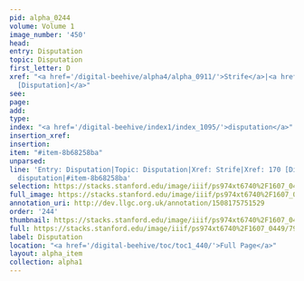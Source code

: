 ```yaml
---
pid: alpha_0244
volume: Volume 1
image_number: '450'
head: 
entry: Disputation
topic: Disputation
first_letter: D
xref: "<a href='/digital-beehive/alpha4/alpha_0911/'>Strife</a>|<a href='/digital-beehive/toc/toc2_073/'>170
  [Disputation]</a>"
see: 
page: 
add: 
type: 
index: "<a href='/digital-beehive/index1/index_1095/'>disputation</a>"
insertion_xref: 
insertion: 
item: "#item-8b68258ba"
unparsed: 
line: 'Entry: Disputation|Topic: Disputation|Xref: Strife|Xref: 170 [Disputation]|Index:
  disputation|#item-8b68258ba'
selection: https://stacks.stanford.edu/image/iiif/ps974xt6740%2F1607_0449/794,3901,2937,649/full/0/default.jpg
full_image: https://stacks.stanford.edu/image/iiif/ps974xt6740%2F1607_0449/full/full/0/default.jpg
annotation_uri: http://dev.llgc.org.uk/annotation/1508175751529
order: '244'
thumbnail: https://stacks.stanford.edu/image/iiif/ps974xt6740%2F1607_0449/794,3901,600,180/250,/0/default.jpg
full: https://stacks.stanford.edu/image/iiif/ps974xt6740%2F1607_0449/794,3901,2937,649/full/0/default.jpg
label: Disputation
location: "<a href='/digital-beehive/toc/toc1_440/'>Full Page</a>"
layout: alpha_item
collection: alpha1
---
```

